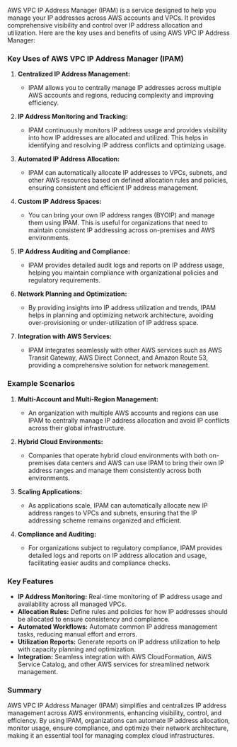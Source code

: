 AWS VPC IP Address Manager (IPAM) is a service designed to help you manage your IP addresses across AWS accounts and VPCs. It provides comprehensive visibility and control over IP address allocation and utilization. Here are the key uses and benefits of using AWS VPC IP Address Manager:

### Key Uses of AWS VPC IP Address Manager (IPAM)

1. **Centralized IP Address Management:**
   - IPAM allows you to centrally manage IP addresses across multiple AWS accounts and regions, reducing complexity and improving efficiency.

2. **IP Address Monitoring and Tracking:**
   - IPAM continuously monitors IP address usage and provides visibility into how IP addresses are allocated and utilized. This helps in identifying and resolving IP address conflicts and optimizing usage.

3. **Automated IP Address Allocation:**
   - IPAM can automatically allocate IP addresses to VPCs, subnets, and other AWS resources based on defined allocation rules and policies, ensuring consistent and efficient IP address management.

4. **Custom IP Address Spaces:**
   - You can bring your own IP address ranges (BYOIP) and manage them using IPAM. This is useful for organizations that need to maintain consistent IP addressing across on-premises and AWS environments.

5. **IP Address Auditing and Compliance:**
   - IPAM provides detailed audit logs and reports on IP address usage, helping you maintain compliance with organizational policies and regulatory requirements.

6. **Network Planning and Optimization:**
   - By providing insights into IP address utilization and trends, IPAM helps in planning and optimizing network architecture, avoiding over-provisioning or under-utilization of IP address space.

7. **Integration with AWS Services:**
   - IPAM integrates seamlessly with other AWS services such as AWS Transit Gateway, AWS Direct Connect, and Amazon Route 53, providing a comprehensive solution for network management.

### Example Scenarios

1. **Multi-Account and Multi-Region Management:**
   - An organization with multiple AWS accounts and regions can use IPAM to centrally manage IP address allocation and avoid IP conflicts across their global infrastructure.

2. **Hybrid Cloud Environments:**
   - Companies that operate hybrid cloud environments with both on-premises data centers and AWS can use IPAM to bring their own IP address ranges and manage them consistently across both environments.

3. **Scaling Applications:**
   - As applications scale, IPAM can automatically allocate new IP address ranges to VPCs and subnets, ensuring that the IP addressing scheme remains organized and efficient.

4. **Compliance and Auditing:**
   - For organizations subject to regulatory compliance, IPAM provides detailed logs and reports on IP address allocation and usage, facilitating easier audits and compliance checks.

### Key Features

- **IP Address Monitoring:** Real-time monitoring of IP address usage and availability across all managed VPCs.
- **Allocation Rules:** Define rules and policies for how IP addresses should be allocated to ensure consistency and compliance.
- **Automated Workflows:** Automate common IP address management tasks, reducing manual effort and errors.
- **Utilization Reports:** Generate reports on IP address utilization to help with capacity planning and optimization.
- **Integration:** Seamless integration with AWS CloudFormation, AWS Service Catalog, and other AWS services for streamlined network management.

### Summary

AWS VPC IP Address Manager (IPAM) simplifies and centralizes IP address management across AWS environments, enhancing visibility, control, and efficiency. By using IPAM, organizations can automate IP address allocation, monitor usage, ensure compliance, and optimize their network architecture, making it an essential tool for managing complex cloud infrastructures.
